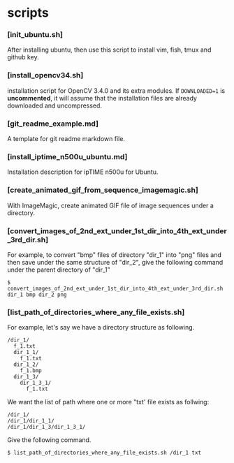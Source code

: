 # scripts

### [init_ubuntu.sh]
After installing ubuntu, then use this script to install vim, fish, tmux and github key.

### [install_opencv34.sh]
installation script for OpenCV 3.4.0 and its extra modules.
If ```DOWNLOADED=1``` is **uncommented**, it will assume that the installation files are already downloaded and uncompressed.

### [git_readme_example.md]
A template for git readme markdown file.

### [install_iptime_n500u_ubuntu.md]
Installation description for ipTIME n500u for Ubuntu.

### [create_animated_gif_from_sequence_imagemagic.sh]
With ImageMagic, create animated GIF file of image sequences under a directory. 

### [convert_images_of_2nd_ext_under_1st_dir_into_4th_ext_under_3rd_dir.sh]
For example, to convert "bmp" files of directory "dir_1" into "png" files and then save under the same structure of "dir_2", give the following command under the parent directory of "dir_1"
```
$ convert_images_of_2nd_ext_under_1st_dir_into_4th_ext_under_3rd_dir.sh dir_1 bmp dir_2 png
```

### [list_path_of_directories_where_any_file_exists.sh]
For example, let's say we have a directory structure as following.
```
/dir_1/
  f_1.txt
  dir_1_1/
    f_1.txt
  dir_1_2/
    f_1.bmp
  dir_1_3/
    dir_1_3_1/
      f_1.txt
```
We want the list of path where one or more "txt' file exists as follwing:
```
/dir_1/
/dir_1/dir_1_1/
/dir_1/dir_1_3/dir_1_3_1/
```
Give the following command.
```
$ list_path_of_directories_where_any_file_exists.sh /dir_1 txt
```
